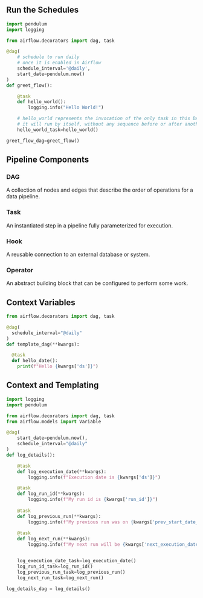
## Run the Schedules

```python
import pendulum
import logging

from airflow.decorators import dag, task

@dag(
    # schedule to run daily
    # once it is enabled in Airflow
    schedule_interval='@daily',
    start_date=pendulum.now()
)
def greet_flow():

    @task
    def hello_world():
        logging.info("Hello World!")

    # hello_world represents the invocation of the only task in this DAG
    # it will run by itself, without any sequence before or after another task
    hello_world_task=hello_world()

greet_flow_dag=greet_flow()
```

## Pipeline Components

### DAG

A collection of nodes and edges that describe the order of operations for a data pipeline.

### Task

An instantiated step in a pipeline fully parameterized for execution.

### Hook

A reusable connection to an external database or system.

### Operator

An abstract building block that can be configured to perform some work.

## Context Variables

```python
from airflow.decorators import dag, task

@dag(
  schedule_interval="@daily"
)
def template_dag(**kwargs):

  @task
  def hello_date():
    print(f"Hello {kwargs['ds']}")
```

## Context and Templating

```python
import logging
import pendulum

from airflow.decorators import dag, task
from airflow.models import Variable

@dag(
    start_date=pendulum.now(),
    schedule_interval="@daily"
)
def log_details():

    @task
    def log_execution_date(**kwargs):
        logging.info(f"Execution date is {kwargs['ds']}")

    @task
    def log_run_id(**kwargs):
        logging.info(f"My run id is {kwargs['run_id']}")
    
    @task
    def log_previous_run(**kwargs):
        logging.info(f"My previous run was on {kwargs['prev_start_date_success']}")
    
    @task
    def log_next_run(**kwargs):
        logging.info(f"My next run will be {kwargs['next_execution_date']}")


    log_execution_date_task=log_execution_date()
    log_run_id_task=log_run_id()
    log_previous_run_task=log_previous_run()
    log_next_run_task=log_next_run()

log_details_dag = log_details()
```


